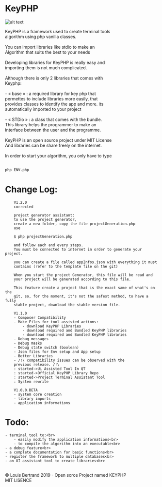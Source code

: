 # KeyPHP

![alt text](https://github.com/PYLOTT/KeyPHP/blob/master/ressources/keyphp%20logo%20transp%20256x1.png?raw=true "Logo Title Text 1")

KeyPHP is a framework used to create terminal tools<br>
algorithm using php vanilla classes.<br>
<br>
You can import libraries like stdio to make an<br>
Algorithm that suits the best to your needs<br>
<br>
Developing libraries for KeyPHP is really easy and<br>
importing them is not much complicated.<br>
<br>
Although there is only 2 libraries that comes with<br>
Keyphp:<br>
<br>
	- « base » : a required library for key php that<br>
	permettes to include libraries more easily, that<br>
	provides classes to identify the app and more. its<br>
	automatically imported to your project<br>
<br>
	- « STDio » : a class that comes with the bundle.<br>
	This library helps the programmer to make an<br>
	interface between the user and the programme.<br>
<br>
KeyPHP is an open source project under MIT License<br>
And libraries can be share freely on the internet.<br>
<br>
In order to start your algorithm, you only have to type<br>
<br>
```bash
php ENV.php
```

# Change Log:

```
	V1.2.0
	corrected

	project generator assistant:
	to use the project generator,
	create a new folder, copy the file projectGeneration.php
	use

	$ php projectGeneration.php
	
	and follow each and every steps.
	You must be connected to internet in order to generate your project.

	you can create a file called appInfos.json with everything it must 
	contains (refer to the template file on the git)
	
	When you start the project Generator, this file will be read and
	your project will be generated according to this file.

	This feature create a project that is the exact same of what's on the
	git, so, for the moment, it's not the safest method, to have a fully
	stable project, download the stable version file.

	V1.1.0
	- Composer Compatibility
	- Make Files for tool assisted actions:
		- download KeyPHP Libraries
		- download required and Bundled KeyPHP libraries
		- download required and Bundled KeyPHP libraries
	- Debug messages
	- Debug masks
	- Debug state switch (boolean)
	- Json files for Env setup and App setup
	- Better Libraries
	- /!\ compatibility issues can be observed with the
	previous release. /!\
	: started->Ui Assisted Tool In QT
	: started->Official KeyPHP Library Repo
	: started->Project Terminal Assistant Tool
	: System rewrite

	V1.0.0.BETA
	- system core creation
	- library imports
	- application informations
```

# Todo:

	- terminal tool to:<br>
		- easily modify the application informations<br>
		- to compile the algorithm into an executable<br>
	- a debug feature<br>
	- a complete documentation for basic functions<br>
	- register the framework to multiple databases<br>
	- an UI assistant tool to create libraries<br>
<br>
© Louis Bertrand 2019 - Open sorce Project named KEYPHP<br>
MIT LISENCE
